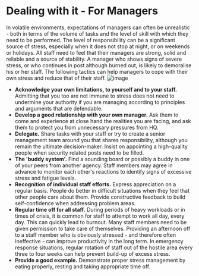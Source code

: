 [Title]: # (Le gérer - Pour le gestionnaire)
[Order]: # (9)

# Dealing with it - For Managers

In volatile environments, expectations of managers can often be unrealistic - both in terms of the volume of tasks and the level of skill with which they need to be performed. The level of responsibility can be a significant source of stress, especially when it does not stop at night, or on weekends or holidays. All staff need to feel that their managers are strong, solid and reliable and a source of stability. A manager who shows signs of severe stress, or who continues in post although burned out, is likely to demoralise his or her staff. The following tactics can help managers to cope with their own stress and reduce that of their staff.
![image](stress2.png)

*   **Acknowledge your own limitations, to yourself and to your staff.** Admitting that you too are not immune to stress does not need to undermine your authority if you are managing according to principles and arguments that are defendable.
*   **Develop a good relationship with your own manager.** Ask them to come and experience at close hand the realities you are facing, and ask them to protect you from unnecessary pressures from HQ.
*   **Delegate.** Share tasks with your staff or try to create a senior management team around you that shares responsibility, although you remain the ultimate decision-maker. Insist on appointing a high-quality people when security related posts need to be filled.
*   **The 'buddy system'.** Find a sounding board or possibly a buddy in one of your peers from another agency. Staff members may agree in advance to monitor each other's reactions to identify signs of excessive stress and fatigue levels.
*   **Recognition of individual staff efforts.** Express appreciation on a regular basis. People do better in difficult situations when they feel that other people care about them. Provide constructive feedback to build self-confidence when addressing problem areas.
*   **Regular time off for all staff.** During periods of heavy workloads or in times of crisis, it is common for staff to attempt to work all day, every day. This can quickly lead to burnout. Many staff members need to be given permission to take care of themselves. Providing an afternoon off to a staff member who is obviously stressed - and therefore often ineffective - can improve productivity in the long term. In emergency response situations, regular rotation of staff out of the hostile area every three to four weeks can help prevent build-up of excess stress.
*   **Provide a good example.** Demonstrate proper stress management by eating properly, resting and taking appropriate time off.